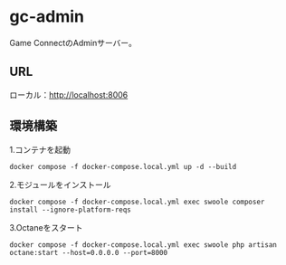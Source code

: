 # gc-admin
Game ConnectのAdminサーバー。

## URL  
ローカル：[http://localhost:8006](http://localhost:8006)  
## 環境構築
1.コンテナを起動
```
docker compose -f docker-compose.local.yml up -d --build
```
2.モジュールをインストール
```
docker compose -f docker-compose.local.yml exec swoole composer install --ignore-platform-reqs
```
3.Octaneをスタート
```
docker compose -f docker-compose.local.yml exec swoole php artisan octane:start --host=0.0.0.0 --port=8000
```
